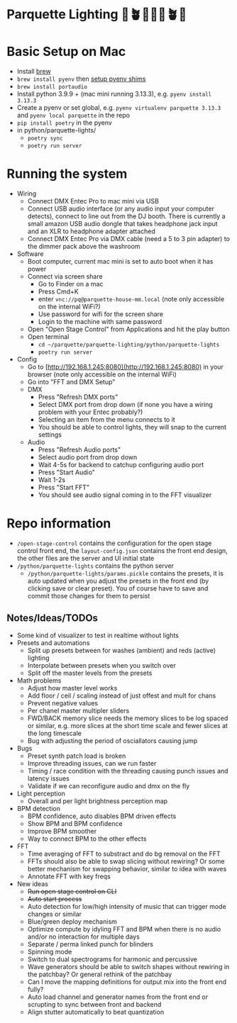 # Parquette Lighting 🪩🪴🕺🪩🕺🪴🪩

# Basic Setup on Mac

* Install [brew](https://brew.sh/)
* `brew install pyenv` then [setup pyenv shims](https://github.com/pyenv/pyenv?tab=readme-ov-file#macos)
* `brew install portaudio`
* Install python 3.9.9 + (mac mini running 3.13.3), e.g. `pyenv install 3.13.3`
* Create a pyenv or set global, e.g. `pyenv virtualenv parquette 3.13.3` and `pyenv local parquette` in the repo
* `pip install poetry` in the pyenv
* in python/parquette-lights/
	* `poetry sync`
	* `poetry run server`

# Running the system

* Wiring
	* Connect DMX Entec Pro to mac mini via USB
	* Connect USB audio interface (or any audio input your computer detects), connect to line out from the DJ booth. There is currently a small amazon USB audio dongle that takes headphone jack input and an XLR to headphone adapter attached
	* Connect DMX Entec Pro via DMX cable (need a 5 to 3 pin adapter) to the dimmer pack above the washroom
* Software
	* Boot computer, current mac mini is set to auto boot when it has power
	* Connect via screen share
		* Go to Finder on a mac
		* Press Cmd+K
		* enter `vnc://pq@parquette-house-mm.local` (note only accessible on the internal WiFi?)
		* Use password for wifi for the screen share
		* Login to the machine with same password
	* Open "Open Stage Control" from Applications and hit the play button
	* Open terminal
		* `cd ~/parquette/parquette-lighting/python/parquette-lights`
		* `poetry run server`
* Config
	* Go to [http://192.168.1.245:8080](http://192.168.1.245:8080) in your browser (note only accessible on the internal WiFi)
	* Go into "FFT and DMX Setup"
	* DMX
		* Press "Refresh DMX ports"
		* Select DMX port from drop down (if none you have a wiring problem with your Entec probably?)
		* Selecting an item from the menu connects to it
		* You should be able to control lights, they will snap to the current settings
	* Audio
		* Press "Refresh Audio ports"
		* Select audio port from drop down
		* Wait 4-5s for backend to catchup configuring audio port
		* Press "Start Audio"
		* Wait 1-2s
		* Press "Start FFT"
		* You should see audio signal coming in to the FFT visualizer

# Repo information

* `/open-stage-control` contains the configuration for the open stage control front end, the `layout-config.json` contains the front end design, the other files are the server and UI initial state
* `/python/parquette-lights` contains the python server
	* `/python/parquette-lights/params.pickle` contains the presets, it is auto updated when you adjust the presets in the front end (by clicking save or clear preset). You of course have to save and commit those changes for them to persist

## Notes/Ideas/TODOs
* Some kind of visualizer to test in realtime without lights
* Presets and automations
	* Split up presets between for washes (ambient) and reds (active) lighting
	* Interpolate between presets when you switch over
	* Split off the master levels from the presets
* Math problems
	* Adjust how master level works
	* Add floor / ceil / scaling instead of just offest and mult for chans
	* Prevent negative values
	* Per chanel master multipler sliders
	* FWD/BACK memory slice needs the memory slices to be log spaced or similar, e.g. more slices at the short time scale and fewer slices at the long timescale
	* Bug with adjusting the period of osciallators causing jump
* Bugs
	* Preset synth patch load is broken
	* Improve threading issues, can we run faster
	* Timing / race condition with the threading causing punch issues and latency issues
	* Validate if we can reconfigure audio and dmx on the fly
* Light perception
	* Overall and per light brightness perception map
* BPM detection
	* BPM confidence, auto disables BPM driven effects
	* Show BPM and BPM confidence
	* Improve BPM smoother
	* Way to connect BPM to the other effects
* FFT 
	* Time averaging of FFT to substract and do bg removal on the FFT
	* FFTs should also be able to swap slicing without rewiring? Or some better mechanism for swapping behavior, similar to idea with waves
	* Annotate FFT with key freqs
* New ideas
	* <s>Run open stage control on CLI</s>
	* <s>Auto start process</s>
	* Auto detection for low/high intensity of music that can trigger mode changes or similar
	* Blue/green deploy mechanism
	* Optimize compute by idyling FFT and BPM when there is no audio and/or no interaction for multiple days
	* Separate / perma linked punch for blinders
	* Spinning mode
	* Switch to dual spectrograms for harmonic and percussive
	* Wave generators should be able to switch shapes without rewiring in the patchbay? Or general rethink of the patchbay
	* Can I move the mapping definitions for output mix into the front end fully?
	* Auto load channel and generator names from the front end or scrupting to sync between front and backend
	* Align stutter automatically to beat quantization
